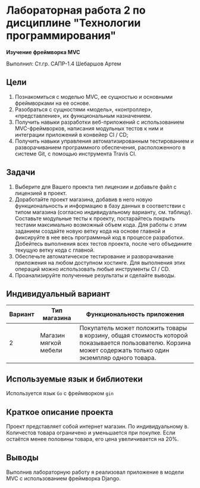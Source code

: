 # Лабораторная работа 2 по дисциплине "Технологии программирования"

**Изучение фреймворка MVC**

Выполнил: Ст.гр. САПР-1.4 Шебаршов Артем

## Цели

1. Познакомиться c моделью MVC, ее сущностью и основными фреймворками на ее основе.
2. Разобраться с сущностями «модель», «контроллер», «представление», их функциональным назначением.
3. Получить навыки разработки веб-приложений с использованием MVC-фреймворков, написания модульных тестов к ним и интеграции приложений в конвейер CI / CD;
4. Получить навыки управления автоматизированным тестированием и разворачиванием программного обеспечения, расположенного в системе Git, с помощью инструмента Travis CI.

## Задачи
1. Выберите для Вашего проекта тип лицензии и добавьте файл с лицензией в проект.
2. Доработайте проект магазина, добавив в него новую функциональность и информацию в базу данных в соответствии с типом магазина (согласно индивидуальному варианту, см. таблицу). Составьте модульные тесты к проекту, постарайтесь покрыть тестами максимально возможный объем кода. Для работы с этим заданием создайте новую ветку кода на основе главной и фиксируйте в нее весь программный код в процессе разработки. Добейтесь выполнения всех тестов проекта, после чего объедините текущую ветку кода с главной.
3. Обеспечьте автоматическое тестирование и разворачивание приложения на любом доступном хостинге. Для выполнения этих операций можно использовать любые инструменты CI / CD.
4. Проанализируйте полученные результаты и сделайте выводы.

## Индивидуальный вариант

| Вариант | Тип магазина          | Функциональность приложения                                                                                                                                |
|---------|-----------------------|------------------------------------------------------------------------------------------------------------------------------------------------------------|
| 2       | Магазин мягкой мебели | Покупатель может положить товары в корзину, общая стоимость которой показывается пользователю. Корзина может содержать только один экземпляр одного товара.|

## Используемые язык и библиотеки

Используется язык `Go` с фреймворком `gin`

## Краткое описание проекта

Проект представляет собой интернет магазин. По индивидуальному в. Количестов товара ограничено и уменьшается при покупке. Если остаётся менее половины товара, его цена увеличивается на 20%.

## Выводы

Выполнив лабораторную работу я реализовал приложение в модели MVC с использованием фреймворка Django.
